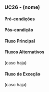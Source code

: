 ### UC26 - (nome)

#### Pré-condições

#### Pós-condição

#### Fluxo Principal

#### Fluxos Alternativos
(caso haja)

#### Fluxo de Exceção
(caso haja)
